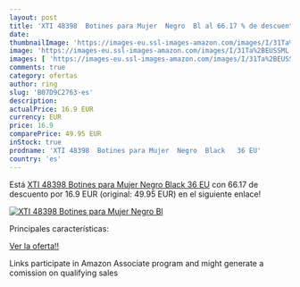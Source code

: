 ```yaml
---
layout: post
title: 'XTI 48398  Botines para Mujer  Negro  Bl al 66.17 % de descuento'
date: 
thumbnailImage: 'https://images-eu.ssl-images-amazon.com/images/I/31Ta%2BEUSSML._SL200_.jpg'
image: 'https://images-eu.ssl-images-amazon.com/images/I/31Ta%2BEUSSML._SL200_.jpg'
images: [ 'https://images-eu.ssl-images-amazon.com/images/I/31Ta%2BEUSSML._SL200_.jpg' ]
comments: true
category: ofertas
author: ring
slug: 'B07D9C2763-es'
description:
actualPrice: 16.9 EUR
currency: EUR
price: 16.9
comparePrice: 49.95 EUR
inStock: true
prodname: 'XTI 48398  Botines para Mujer  Negro  Black   36 EU'
country: 'es'
---
```


Está [XTI 48398  Botines para Mujer  Negro  Black   36 EU](https://www.amazon.es/dp/B07D9C2763/?tag=tolees-21) con 66.17 de descuento por 16.9 EUR (original: 49.95 EUR) en el siguiente enlace!

[![XTI 48398  Botines para Mujer  Negro  Bl](https://images-eu.ssl-images-amazon.com/images/I/31Ta%2BEUSSML._SL200_.jpg)](https://www.amazon.es/dp/B07D9C2763/?tag=tolees-21)

Principales características:


[Ver la oferta!!](https://www.amazon.es/dp/B07D9C2763/?tag=tolees-21)

Links participate in Amazon Associate program and might generate a comission on qualifying sales


